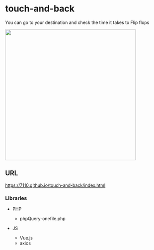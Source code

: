 # touch-and-back
You can go to your destination and check the time it takes to Flip flops

<img src="https://7110.github.io/touch-and-back/dst/images/og.png" width="420px">

## URL
https://7110.github.io/touch-and-back/index.html


### Libraries
* PHP
  * phpQuery-onefile.php

* JS
  * Vue.js
  * axios
